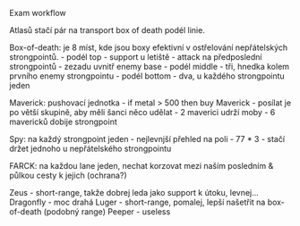Exam workflow

Atlasů stačí pár na transport box of death podél linie.

Box-of-death: je 8 míst, kde jsou boxy efektivní v ostřelování nepřátelských strongpointů.
    - podél top - support u letiště
                - attack na předposlední strongpointů
                - zezadu uvnitř enemy base
    - podél middle - tři, hnedka kolem prvního enemy strongpointu
    - podél bottom - dva, u každého strongpointu jeden

Maverick: pushovací jednotka
    - if metal > 500 then buy Maverick
    - posílat je po větší skupině, aby měli šanci něco udělat
        - 2 maverici udrží moby
        - 6 mavericků dobije strongpoint

Spy: na každý strongpoint jeden
    - nejlevnjší přehled na poli
    - 77 * 3 - stačí držet jednoho u nepřátelského strongpointu

FARCK: na každou lane jeden, nechat korzovat mezi naším posledním & půlkou cesty k jejich (ochrana?)

Zeus - short-range, takže dobrej leda jako support k útoku, levnej...
Dragonfly - moc drahá
Luger - short-range, pomalej, lepší našetřit na box-of-death (podobný range)
Peeper - useless
    